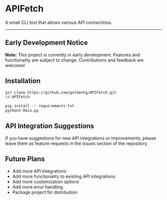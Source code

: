 # APIFetch

A small CLI tool that allows various API connections.

---

## Early Development Notice

**Note:** This project is currently in early development. Features and functionality are subject to change. Contributions and feedback are welcome!

## Installation

```bash
git clone https://github.com/goldentg/APIFetch.git
cd APIFetch

pip install -r requirements.txt
python3 Main.py
```

## API Integration Suggestions
If you have suggestions for new API integrations or improvements, please leave them as feature requests in the Issues section of the repository.

## Future Plans
- Add more API integrations
- Add more functionality to existing API integrations
- Add more customization options
- Add more error handling
- Package project for distribution